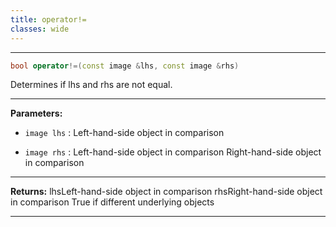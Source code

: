 ```yaml
---
title: operator!=
classes: wide
---
```



---

```cpp
bool operator!=(const image &lhs, const image &rhs)
```


Determines if lhs and rhs are not equal. 


---
**Parameters:**

 - `image lhs`
: Left-hand-side object in comparison 

 - `image rhs`
: Left-hand-side object in comparison Right-hand-side object in comparison 


---
**Returns:** lhsLeft-hand-side object in comparison rhsRight-hand-side object in comparison True if different underlying objects 

---
